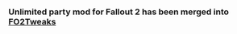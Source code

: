 ### Unlimited party mod for Fallout 2 has been merged into [FO2Tweaks](https://github.com/burner1024/fo2tweaks)
